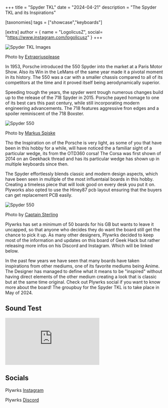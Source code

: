 +++
title = "Spyder TKL"
date = "2024-04-21"
description = "The Spyder TKL and its Inspirations"

[taxonomies]
tags = ["showcase","keyboards"]

[extra]
author = { name = "LogolicusZ", social= "https://www.instagram.com/logolicusz" }
+++

<img src="/imgs/Spyder-article/Spyder5.jpeg" alt="Spyder TKL Images" title="Image by extra Prius" class="TitleImage">

<p class="image-text">Photo by <a href="https://www.instagram.com/extrapriusplease.kb/">Extrapriusplease</a></p>

In 1953, Porsche introduced the 550 Spyder into the market at a Paris Motor Show. Also its Win in the LeMans of the same year made it a pivotal moment in its history. The 550 was a car with a smaller chassis compared to all of its competitors at the time and it proved itself being aerodynamically superior.

Speeding trough the years, the spyder went trough numerous changes build up to the release of the 718 Spyder in 2015. Porsche payed homage to one of its best cars this past century, while still incorporating modern engineering advancements. The 718 features aggressive fron edges and a spoiler reminiscent of the 718 Boxster.

<img src="/imgs/Spyder-article/car1.jpg" alt="Spyder 550" title="Image by extra Prius" class="carImage">

<p class="image-text">Photo by <a href="https://unsplash.com/photos/a-close-up-of-a-car-parked-in-a-field-UhTNl-xLOCU">Markus Spiske</a></p>

Tho the Inspiration on of the Porsche is very light, as some of you that have been in this hobby for a while, will have noticed the a familiar sight of a particular wedge, its from the OTD360 corsa! The Corsa was first shown of 2014 on an Geekhack thread and has its particular wedge has shown up in multiple keyboards since then.

The Spyder effortlessly blends classic and modern design aspects, which have been seen in multiple of the most influentaial boards in this hobby. Creating a timeless piece that will look good on every desk you put it on. Plyworks also opted to use the Hiney87 pcb layout ensuring that the buyers can get replacement PCB easily.  

<img src="/imgs/Spyder-article/Spyder6.jpg" alt="Spyder 550" title="Image by Captainsterling" class="TitleImage">

<p class="image-text">Photo by <a href="https://www.instagram.com/p/C4Dlw5-OCrH/?hl=en&img_index=1">Captain Sterling</a></p>

Plywrks has set a minimum of 50 boards for his GB but wants to leave it uncapped, so that anyone who decides they do want the board still get the chance to pick it up. As many other designers, Plywrks decided to keep most of the information and updates on this board of Geek Hack but rather releasing more infos on his Discord and Instagram. Which will be linked below.

In the past few years we have seen that many boards have taken inspirations from other mediums, one of its favorite mediums being Anime. The Designer has managed to define what it means to be "inspired" without having direct elements of the other medium creating a look that is classic but at the same time original.
Check out Plywrks social if you want to know more about the board! The groupbuy for the Spyder TKL is to take place in May of 2024.

## Sound Test

<iframe  src="https://www.youtube.com/embed/cQe-mQUS7KI?si=hxLRQGXMZsIjuqr7" title="YouTube video player" frameborder="0" allow="accelerometer; autoplay; clipboard-write; encrypted-media; gyroscope; picture-in-picture; web-share" referrerpolicy="strict-origin-when-cross-origin" allowfullscreen></iframe>
  

  
## Socials

Plywrks [Instagram](https://www.instagram.com/plywrks)

Plywrks [Discord](https://discord.com/invite/rwBM7tpchE)

